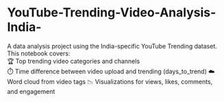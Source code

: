 # YouTube-Trending-Video-Analysis-India-
A data analysis project using the India-specific YouTube Trending dataset.
This notebook covers:  
🏆 Top trending video categories and channels  
⏱️ Time difference between video upload and trending (days_to_trend) 
☁️ Word cloud from video tags
📉 Visualizations for views, likes, comments, and engagement
